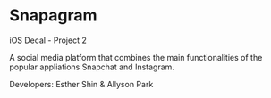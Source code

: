 # Snapagram
iOS Decal - Project 2

A social media platform that combines the main functionalities
of the popular appliations Snapchat and Instagram.

Developers: Esther Shin & Allyson Park
